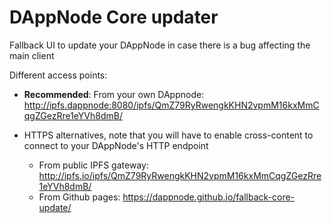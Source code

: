 # DAppNode Core updater

Fallback UI to update your DAppNode in case there is a bug affecting the main client

Different access points:

- **Recommended**: From your own DAppnode: http://ipfs.dappnode:8080/ipfs/QmZ79RyRwengkKHN2vpmM16kxMmCqgZGezRre1eYVh8dmB/

- HTTPS alternatives, note that you will have to enable cross-content to connect to your DAppNode's HTTP endpoint
  - From public IPFS gateway: http://ipfs.io/ipfs/QmZ79RyRwengkKHN2vpmM16kxMmCqgZGezRre1eYVh8dmB/
  - From Github pages: https://dappnode.github.io/fallback-core-update/
